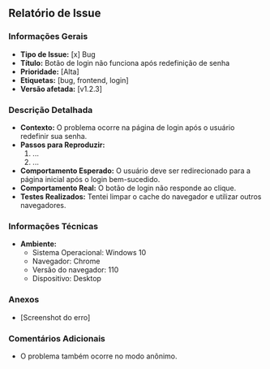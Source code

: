 ## **Relatório de Issue**

### **Informações Gerais**
* **Tipo de Issue:** [x] Bug
* **Título:** Botão de login não funciona após redefinição de senha
* **Prioridade:** [Alta]
* **Etiquetas:** [bug, frontend, login]
* **Versão afetada:** [v1.2.3]

### **Descrição Detalhada**
* **Contexto:** O problema ocorre na página de login após o usuário redefinir sua senha.
* **Passos para Reproduzir:**
    1. ...
    2. ...
* **Comportamento Esperado:** O usuário deve ser redirecionado para a página inicial após o login bem-sucedido.
* **Comportamento Real:** O botão de login não responde ao clique.
* **Testes Realizados:** Tentei limpar o cache do navegador e utilizar outros navegadores.

### **Informações Técnicas**
* **Ambiente:**
    * Sistema Operacional: Windows 10
    * Navegador: Chrome
    * Versão do navegador: 110
    * Dispositivo: Desktop

### **Anexos**
* [Screenshot do erro]

### **Comentários Adicionais**
* O problema também ocorre no modo anônimo.